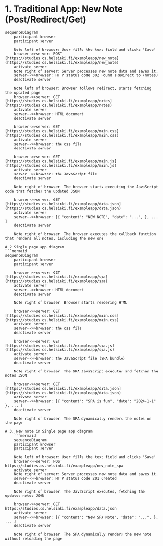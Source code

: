 # 1. Traditional App: New Note (Post/Redirect/Get)
```mermaid
sequenceDiagram
    participant browser
    participant server

    Note left of browser: User fills the text field and clicks 'Save'
    browser->>server: POST [https://studies.cs.helsinki.fi/exampleapp/new_note](https://studies.cs.helsinki.fi/exampleapp/new_note)
    activate server
    Note right of server: Server processes new note data and saves it.
    server-->>browser: HTTP status code 302 Found (Redirect to /notes)
    deactivate server
    
    Note left of browser: Browser follows redirect, starts fetching the updated page
    browser->>server: GET [https://studies.cs.helsinki.fi/exampleapp/notes](https://studies.cs.helsinki.fi/exampleapp/notes)
    activate server
    server-->>browser: HTML document
    deactivate server

    browser->>server: GET [https://studies.cs.helsinki.fi/exampleapp/main.css](https://studies.cs.helsinki.fi/exampleapp/main.css)
    activate server
    server-->>browser: the css file
    deactivate server

    browser->>server: GET [https://studies.cs.helsinki.fi/exampleapp/main.js](https://studies.cs.helsinki.fi/exampleapp/main.js)
    activate server
    server-->>browser: the JavaScript file
    deactivate server

    Note right of browser: The browser starts executing the JavaScript code that fetches the updated JSON

    browser->>server: GET [https://studies.cs.helsinki.fi/exampleapp/data.json](https://studies.cs.helsinki.fi/exampleapp/data.json)
    activate server
    server-->>browser: [{ "content": "NEW NOTE", "date": "...", }, ... ]
    deactivate server

    Note right of browser: The browser executes the callback function that renders all notes, including the new one

# 2.Single page app diagram
```mermaid
sequenceDiagram
    participant browser
    participant server

    browser->>server: GET [https://studies.cs.helsinki.fi/exampleapp/spa](https://studies.cs.helsinki.fi/exampleapp/spa)
    activate server
    server-->>browser: HTML document
    deactivate server

    Note right of browser: Browser starts rendering HTML

    browser->>server: GET [https://studies.cs.helsinki.fi/exampleapp/main.css](https://studies.cs.helsinki.fi/exampleapp/main.css)
    activate server
    server-->>browser: the css file
    deactivate server

    browser->>server: GET [https://studies.cs.helsinki.fi/exampleapp/spa.js](https://studies.cs.helsinki.fi/exampleapp/spa.js)
    activate server
    server-->>browser: the JavaScript file (SPA bundle)
    deactivate server

    Note right of browser: The SPA JavaScript executes and fetches the notes JSON

    browser->>server: GET [https://studies.cs.helsinki.fi/exampleapp/data.json](https://studies.cs.helsinki.fi/exampleapp/data.json)
    activate server
    server-->>browser: [{ "content": "SPA is fun", "date": "2024-1-1" }, ... ]
    deactivate server

    Note right of browser: The SPA dynamically renders the notes on the page

# 3. New note in Single page app diagram
    ```mermaid
    sequenceDiagram
    participant browser
    participant server

    Note left of browser: User fills the text field and clicks 'Save'
    browser->>server: POST https://studies.cs.helsinki.fi/exampleapp/new_note_spa
    activate server
    Note right of server: Server processes new note data and saves it.
    server-->>browser: HTTP status code 201 Created
    deactivate server

    Note right of browser: The JavaScript executes, fetching the updated notes JSON

    browser->>server: GET https://studies.cs.helsinki.fi/exampleapp/data.json
    activate server
    server-->>browser: [{ "content": "New SPA Note", "date": "...", }, ... ]
    deactivate server

    Note right of browser: The SPA dynamically renders the new note without reloading the page
 
